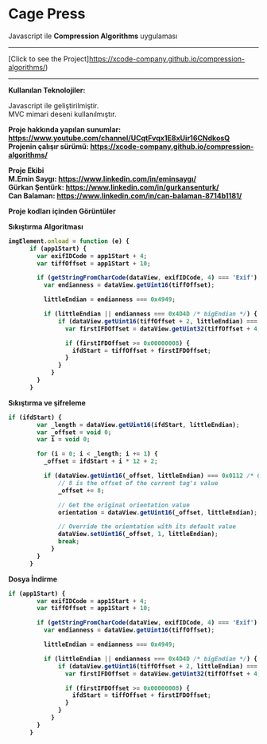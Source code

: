 # Cage Press
Javascript ile <b>Compression Algorithms</b> uygulaması<br>

---

[Click to see the Project]https://xcode-company.github.io/compression-algorithms/)

---
<b> Kullanılan Teknolojiler: </b>

Javascript  ile geliştirilmiştir.<br>
MVC mimari deseni kullanılmıştır.<br>

<b>Proje hakkında yapılan sunumlar:<b/> https://www.youtube.com/channel/UCqtFvqx1E8xUir16CNdkosQ <br>
<b>Projenin çalışır sürümü:</b> https://xcode-company.github.io/compression-algorithms/ <br>
  
<b>Proje Ekibi</b> <br>
<b>M.Emin Saygı:</b> https://www.linkedin.com/in/eminsaygı/ <br>
<b>Gürkan Şentürk:</b> https://www.linkedin.com/in/gurkansenturk/ <br>
<b>Can Balaman:</b> https://www.linkedin.com/in/can-balaman-8714b1181/ <br>
  
<b>Proje kodları içinden Görüntüler</b>


<b>Sıkıştırma Algoritması </b>

```jsx
imgElement.onload = function (e) {
      if (app1Start) {
	    var exifIDCode = app1Start + 4;
	    var tiffOffset = app1Start + 10;

	    if (getStringFromCharCode(dataView, exifIDCode, 4) === 'Exif') {
	      var endianness = dataView.getUint16(tiffOffset);

	      littleEndian = endianness === 0x4949;

	      if (littleEndian || endianness === 0x4D4D /* bigEndian */) {
	          if (dataView.getUint16(tiffOffset + 2, littleEndian) === 0x002A) {
	            var firstIFDOffset = dataView.getUint32(tiffOffset + 4, littleEndian);

	            if (firstIFDOffset >= 0x00000008) {
	              ifdStart = tiffOffset + firstIFDOffset;
	            }
	          }
	        }
	    }
	  }
```
<b>Sıkıştırma ve şifreleme</b>

```jsx
if (ifdStart) {
	    var _length = dataView.getUint16(ifdStart, littleEndian);
	    var _offset = void 0;
	    var i = void 0;

	    for (i = 0; i < _length; i += 1) {
	      _offset = ifdStart + i * 12 + 2;

	      if (dataView.getUint16(_offset, littleEndian) === 0x0112 /* Orientation */) {
	          // 8 is the offset of the current tag's value
	          _offset += 8;

	          // Get the original orientation value
	          orientation = dataView.getUint16(_offset, littleEndian);

	          // Override the orientation with its default value
	          dataView.setUint16(_offset, 1, littleEndian);
	          break;
	        }
	    }
	  }
```
<b>Dosya İndirme</b>

```jsx
if (app1Start) {
	    var exifIDCode = app1Start + 4;
	    var tiffOffset = app1Start + 10;

	    if (getStringFromCharCode(dataView, exifIDCode, 4) === 'Exif') {
	      var endianness = dataView.getUint16(tiffOffset);

	      littleEndian = endianness === 0x4949;

	      if (littleEndian || endianness === 0x4D4D /* bigEndian */) {
	          if (dataView.getUint16(tiffOffset + 2, littleEndian) === 0x002A) {
	            var firstIFDOffset = dataView.getUint32(tiffOffset + 4, littleEndian);

	            if (firstIFDOffset >= 0x00000008) {
	              ifdStart = tiffOffset + firstIFDOffset;
	            }
	          }
	        }
	    }
	  }
```
<br> <br>



